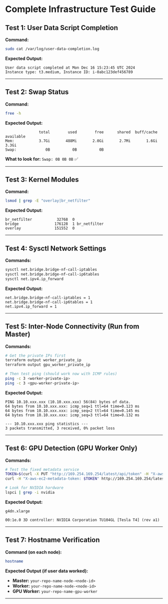 # **Complete Infrastructure Test Guide**

## **Test 1: User Data Script Completion**

**Command:**

```bash
sudo cat /var/log/user-data-completion.log
```

**Expected Output:**

```
User data script completed at Mon Dec 16 15:23:45 UTC 2024
Instance type: t3.medium, Instance ID: i-0abc123def456789
```

---

## **Test 2: Swap Status**

**Command:**

```bash
free -h
```

**Expected Output:**

```
               total        used        free      shared  buff/cache   available
Mem:           3.7Gi       488Mi       2.0Gi       2.7Mi       1.6Gi       3.3Gi
Swap:             0B          0B          0B
```

**What to look for:** `Swap: 0B 0B 0B` ✅

---

## **Test 3: Kernel Modules**

**Command:**

```bash
lsmod | grep -E "overlay|br_netfilter"
```

**Expected Output:**

```
br_netfilter           32768  0
bridge                176128  1 br_netfilter
overlay               151552  0
```

---

## **Test 4: Sysctl Network Settings**

**Commands:**

```bash
sysctl net.bridge.bridge-nf-call-iptables
sysctl net.bridge.bridge-nf-call-ip6tables
sysctl net.ipv4.ip_forward
```

**Expected Output:**

```
net.bridge.bridge-nf-call-iptables = 1
net.bridge.bridge-nf-call-ip6tables = 1
net.ipv4.ip_forward = 1
```

---

## **Test 5: Inter-Node Connectivity (Run from Master)**

**Commands:**

```bash
# Get the private IPs first
terraform output worker_private_ip
terraform output gpu_worker_private_ip

# Then test ping (should work now with ICMP rules)
ping -c 3 <worker-private-ip>
ping -c 3 <gpu-worker-private-ip>
```

**Expected Output:**

```
PING 10.10.xxx.xxx (10.10.xxx.xxx) 56(84) bytes of data.
64 bytes from 10.10.xxx.xxx: icmp_seq=1 ttl=64 time=0.123 ms
64 bytes from 10.10.xxx.xxx: icmp_seq=2 ttl=64 time=0.145 ms
64 bytes from 10.10.xxx.xxx: icmp_seq=3 ttl=64 time=0.132 ms

--- 10.10.xxx.xxx ping statistics ---
3 packets transmitted, 3 received, 0% packet loss
```

---

## **Test 6: GPU Detection (GPU Worker Only)**

**Commands:**

```bash
# Test the fixed metadata service
TOKEN=$(curl -X PUT "http://169.254.169.254/latest/api/token" -H "X-aws-ec2-metadata-token-ttl-seconds: 21600")
curl -H "X-aws-ec2-metadata-token: $TOKEN" http://169.254.169.254/latest/meta-data/instance-type

# Look for NVIDIA hardware
lspci | grep -i nvidia
```

**Expected Output:**

```
g4dn.xlarge

00:1e.0 3D controller: NVIDIA Corporation TU104GL [Tesla T4] (rev a1)
```

---

## **Test 7: Hostname Verification**

**Command (on each node):**

```bash
hostname
```

**Expected Output (if user data worked):**

- **Master:** `your-repo-name-node-<node-id>`
- **Worker:** `your-repo-name-node-<node-id>`
- **GPU Worker:** `your-repo-name-gpu-worker`

---

